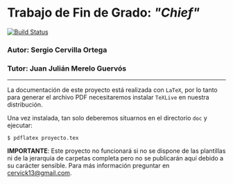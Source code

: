 # Trabajo de Fin de Grado: *"Chief"*
[![Build Status](https://travis-ci.org/Cerv1/Chief.svg?branch=master)](https://travis-ci.org/Cerv1/Chief)

### Autor: Sergio Cervilla Ortega
### Tutor: Juan Julián Merelo Guervós
___

La documentación de este proyecto está realizada con `LaTeX`, por lo tanto para generar el archivo PDF necesitaremos instalar `TeXLive` en nuestra distribución.

Una vez instalada, tan solo deberemos situarnos en el directorio `doc` y ejecutar:

`
$ pdflatex proyecto.tex
`


**IMPORTANTE**: Este proyecto no funcionará si no se dispone de las plantillas ni de la jerarquía de carpetas completa pero no se publicarán aquí debido a su carácter sensible. Para más información preguntar en cervick13@gmail.com.
